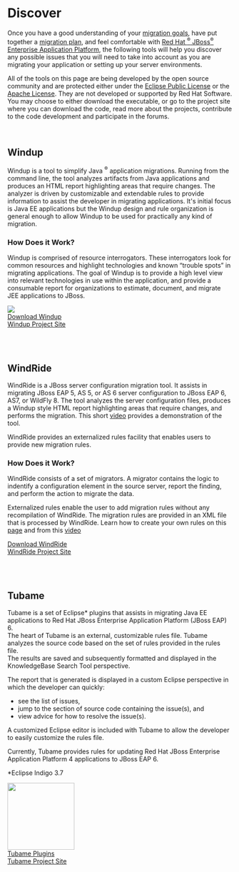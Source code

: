 Discover
========

Once you have a good understanding of your [migration goals](#{site.base_url}/migration-drivers), have put together a [migration plan](#{site.base_url}/migration-planning), and feel comfortable with [Red Hat
<sup>&reg;</sup> JBoss<sup>&reg;</sup> Enterprise  Application Platform](#{site.base_url}/learn), the following tools will help you discover any possible issues that you will need to take into account as you are migrating your application or setting up your server environments.

All of the tools on this page are being developed by the open source community and are protected either under the <a href="http://www.eclipse.org/org/documents/epl-v10.html" target="_blank">Eclipse Public License</a> or the <a href="http://www.apache.org/licenses" target="_blank">Apache License</a>. They are not developed  or supported by Red Hat Software.  You may choose to either download the executable, or go to the project site where you can download the code, read more about the projects, contribute to the code development and participate in the forums.

<br/>

Windup
------

Windup is a tool to simplify Java <sup>&reg;</sup> application migrations. Running from the command line, the tool analyzes artifacts from Java applications and produces an HTML report highlighting areas that require changes. The analyzer is driven by customizable and extendable rules to provide information to assist the developer in migrating applications. It's initial focus is Java EE applications but the Windup design and rule organization is general enough to allow Windup to be used for practically any kind of migration.  

### How Does it Work? ###

Windup is comprised of resource interrogators. These interrogators look for common resources and highlight technologies and known “trouble spots” in migrating applications. The goal of Windup is to provide a high level view into relevant technologies in use within the application, and provide a consumable report for organizations to estimate, document, and migrate JEE applications to JBoss.



<div class="row product-links">
  <div class="span4 pagination-centered">
    <img src="http://static.jboss.org/images/windup/windup-logo.png" />
  </div>
  <div class="span4 pagination-centered">
    <a href="http://windup.jboss.org/download.html" class="btn btn-discover">Download Windup</a>
  </div>
  <div class="span4 pagination-centered">
    <a href="http://windup.jboss.org/" class="btn btn-discover">Windup Project Site</a>
  </div>
</div>


<br/><br/>

WindRide
-------------------------------------------------

WindRide is a JBoss server configuration migration tool.  It assists in migrating JBoss EAP 5, AS 5, or AS 6 server configuration to JBoss EAP 6, AS7, or WildFly 8.  The tool analyzes the server configuration files, produces a Windup style HTML report highlighting areas that require changes, and performs the migration.  This short <a href="https://www.youtube.com/watch?v=xEWaXgpLJ4k" >video</a> provides a demonstration of the tool.

WindRide provides an externalized rules facility that enables users to provide new migration rules.

### How Does it Work? ###

WindRide consists of a set of migrators.  A migrator contains the logic to indentify a configuration element in the source server, report the finding, and perform the action to migrate the data.

Externalized rules enable the user to add migration rules without any recompilation of WindRide.  The migration rules are provided in an XML file that is processed by WindRide.  Learn how to create your own rules on this <a href="https://github.com/OndraZizka/jboss-migration/wiki/Migrator-Definition-Rules" >page</a> and from this <a href="http://www.youtube.com/watch?v=2j0Ap-VsmW4" >video</a>

<div class="row">
  <div class="span4 pagination-centered">
    <img src="" />
  </div>
  <div class="span4 pagination-centered">
    <a href="https://repository.jboss.org/nexus/content/repositories/releases/org/jboss/migr/as/WindRide/1.0.0/WindRide-1.0.0.jar" class="btn btn-discover">Download WindRide</a>
  </div>
  <div class="span4 pagination-centered">
    <a href="http://github.com/OndraZizka/jboss-migration" class="btn btn-discover"> WindRide Project Site</a>
  </div>
</div>


<br/><br/>

Tubame 
------
Tubame is a set of Eclipse* plugins that assists in migrating Java EE applications to Red Hat JBoss Enterprise Application Platform (JBoss EAP) 6.   
The heart of Tubame is an  external, customizable rules file.  Tubame analyzes the source code based on the set of rules provided in the rules file.  
The  results are saved and subsequently formatted and displayed in the KnowledgeBase Search Tool perspective.


The report that is generated is displayed in a custom Eclipse perspective in which the developer can quickly:

* see the list of issues,
* jump to the section of source code containing the issue(s), and
* view advice for how to resolve the issue(s).

A customized Eclipse editor is included with Tubame to allow the developer to easily customize the rules file.

Currently, Tubame provides rules for updating Red Hat JBoss Enterprise Application Platform 4 applications to JBoss EAP 6.

*Eclipse Indigo 3.7

<div class="row">
  <div class="span4 pagination-centered">
    <img src="#{site.base_url}/images/TUBAME.png" height="150" width="150"/>
  </div>
  <div class="span4 pagination-centered">
    <a href="https://github.com/TUBAME/migration-tool/releases" class="btn btn-discover">Tubame Plugins</a>
  </div>
  <div class="span4 pagination-centered">
    <a href="https://github.com/TUBAME/migration-tool" class="btn btn-discover"> Tubame Project Site</a>
  </div>
</div>

